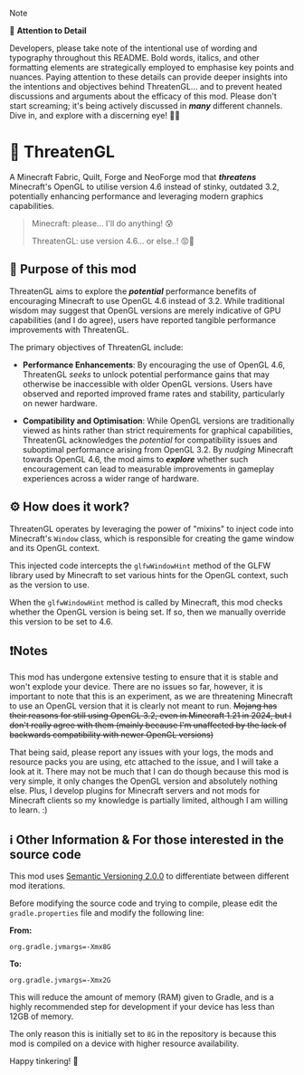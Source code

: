 <!-- GitHub NOTE -->
> [!NOTE]
>
> 🚨 **Attention to Detail**
>
> Developers, please take note of the intentional use of wording and typography throughout this README. Bold words, italics, and other formatting elements are strategically employed to emphasise key points and nuances. Paying attention to these details can provide deeper insights into the intentions and objectives behind ThreatenGL... and to prevent heated discussions and arguments about the efficacy of this mod. Please don't start screaming; it's being actively discussed in ***many*** different channels. Dive in, and explore with a discerning eye! 👀✨

# 🤬 ThreatenGL
A Minecraft Fabric, Quilt, Forge and NeoForge mod that ***threatens*** Minecraft's OpenGL to utilise version 4.6 instead of stinky, outdated 3.2, potentially enhancing performance and leveraging modern graphics capabilities.

> Minecraft: please... I'll do anything! 😰
>
> ThreatenGL: use version 4.6... or else..! 😡🔪

## 🤨 Purpose of this mod
ThreatenGL aims to explore the ***potential*** performance benefits of encouraging Minecraft to use OpenGL 4.6 instead of 3.2. While traditional wisdom may suggest that OpenGL versions are merely indicative of GPU capabilities (and I do agree), users have reported tangible performance improvements with ThreatenGL.

<!-- TODO -->
<!--Please do not kill me if something is wrong here. If you know that I have said something *wrong(ish)* below then please check the more in-depth paper exploring Minecraft, OpenGL and its versions, GPU manufacturers, etc [here](./ignore-git/paper-toupload.md). -->

The primary objectives of ThreatenGL include:
- **Performance Enhancements**: By encouraging the use of OpenGL 4.6, ThreatenGL *seeks* to unlock potential performance gains that may otherwise be inaccessible with older OpenGL versions. Users have observed and reported improved frame rates and stability, particularly on newer hardware.

- **Compatibility and Optimisation**: While OpenGL versions are traditionally viewed as hints rather than strict requirements for graphical capabilities, ThreatenGL acknowledges the *potential* for compatibility issues and suboptimal performance arising from OpenGL 3.2. By *nudging* Minecraft towards OpenGL 4.6, the mod aims to ***explore*** whether such encouragement can lead to measurable improvements in gameplay experiences across a wider range of hardware.

## ⚙️ How does it work?
ThreatenGL operates by leveraging the power of "mixins" to inject code into Minecraft's `Window` class, which is responsible for creating the game window and its OpenGL context.

This injected code intercepts the `glfwWindowHint` method of the GLFW library used by Minecraft to set various hints for the OpenGL context, such as the version to use.

When the `glfwWindowHint` method is called by Minecraft, this mod checks whether the OpenGL version is being set. If so, then we manually override this version to be set to 4.6.

## ❗Notes
This mod has undergone extensive testing to ensure that it is stable and won't explode your device. There are no issues so far, however, it is important to note that this is an experiment, as we are threatening Minecraft to use an OpenGL version that it is clearly not meant to run. ~~Mojang has their reasons for still using OpenGL 3.2, even in Minecraft 1.21 in 2024, but I don't really agree with them (mainly because I'm unaffected by the lack of backwards compatibility with newer OpenGL versions)~~

That being said, please report any issues with your logs, the mods and resource packs you are using, etc attached to the issue, and I will take a look at it. There may not be much that I can do though because this mod is very simple, it only changes the OpenGL version and absolutely nothing else. Plus, I develop plugins for Minecraft servers and not mods for Minecraft clients so my knowledge is partially limited, although I am willing to learn. :)

## ℹ️ Other Information & For those interested in the source code
This mod uses [Semantic Versioning 2.0.0](https://semver.org) to differentiate between different mod iterations.

Before modifying the source code and trying to compile, please edit the `gradle.properties` file and modify the following line:

**From:**
```properties
org.gradle.jvmargs=-Xmx8G
```

**To:**
```properties
org.gradle.jvmargs=-Xmx2G
```

This will reduce the amount of memory (RAM) given to Gradle, and is a highly recommended step for development if your device has less than 12GB of memory.

The only reason this is initially set to `8G` in the repository is because this mod is compiled on a device with higher resource availability.

Happy tinkering! 🔨
